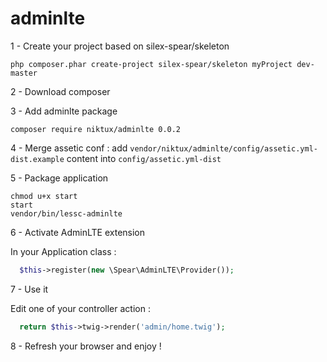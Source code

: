 # adminlte

1 - Create your project based on silex-spear/skeleton
```
php composer.phar create-project silex-spear/skeleton myProject dev-master
```

2 - Download composer

3 - Add adminlte package
```
composer require niktux/adminlte 0.0.2
```

4 - Merge assetic conf : add ```vendor/niktux/adminlte/config/assetic.yml-dist.example``` content into ```config/assetic.yml-dist```

5 - Package application
```
chmod u+x start
start
vendor/bin/lessc-adminlte
```
6 - Activate AdminLTE extension

In your Application class :
```php
  $this->register(new \Spear\AdminLTE\Provider());
```

7 - Use it

Edit one of your controller action : 
```php
  return $this->twig->render('admin/home.twig');
```

8 - Refresh your browser and enjoy !
